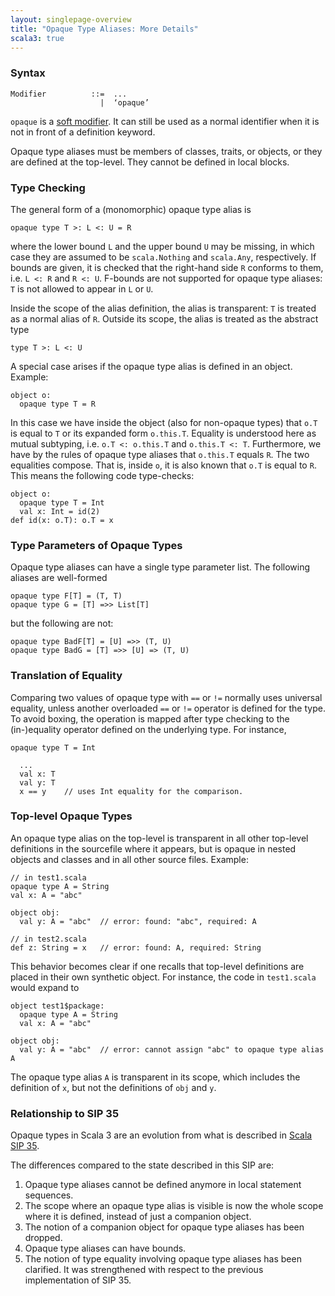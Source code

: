 ```yaml
---
layout: singlepage-overview
title: "Opaque Type Aliases: More Details"
scala3: true
---
```


<!-- THIS FILE HAS BEEN GENERATED BY SCALADOC PREPROCESSOR.
    The whole process of generation the docs can be found under this README: https://github.com/lampepfl/dotty/blob/master/docs/README.md
    The source file can be found here https://github.com/lampepfl/dotty/edit/master/docs/docs/reference/other-new-features/opaques-details.md
    NOTE THAT ANY CHANGES TO THIS FILE WILL BE OVERRIDEN BY PREPROCESSOR.
-->

### Syntax

```
Modifier          ::=  ...
                    |  ‘opaque’
```

`opaque` is a [soft modifier](../soft-modifier.html). It can still be used as a normal identifier when it is not in front of a definition keyword.

Opaque type aliases must be members of classes, traits, or objects, or they are defined
at the top-level. They cannot be defined in local blocks.

### Type Checking

The general form of a (monomorphic) opaque type alias is

<div class="snippet" ><div class="buttons"></div><pre><code class="language-scala"><span id="0" class="" >opaque type T &gt;: L &lt;: U = R
</span></code></pre></div>

where the lower bound `L` and the upper bound `U` may be missing, in which case they are assumed to be `scala.Nothing` and `scala.Any`, respectively. If bounds are given, it is checked that the right-hand side `R` conforms to them, i.e. `L <: R` and `R <: U`. F-bounds are not supported for opaque type aliases: `T` is not allowed to appear in `L` or `U`.

Inside the scope of the alias definition, the alias is transparent: `T` is treated
as a normal alias of `R`. Outside its scope, the alias is treated as the abstract type

<div class="snippet" ><div class="buttons"></div><pre><code class="language-scala"><span id="0" class="" >type T &gt;: L &lt;: U
</span></code></pre></div>

A special case arises if the opaque type alias is defined in an object. Example:

<div class="snippet" ><div class="buttons"></div><pre><code class="language-scala"><span id="0" class="" >object o:
</span><span id="1" class="" >  opaque type T = R
</span></code></pre></div>

In this case we have inside the object (also for non-opaque types) that `o.T` is equal to
`T` or its expanded form `o.this.T`. Equality is understood here as mutual subtyping, i.e.
`o.T <: o.this.T` and `o.this.T <: T`. Furthermore, we have by the rules of opaque type aliases
that `o.this.T` equals `R`. The two equalities compose. That is, inside `o`, it is
also known that `o.T` is equal to `R`. This means the following code type-checks:

<div class="snippet" ><div class="buttons"></div><pre><code class="language-scala"><span id="0" class="" >object o:
</span><span id="1" class="" >  opaque type T = Int
</span><span id="2" class="" >  val x: Int = id(2)
</span><span id="3" class="" >def id(x: o.T): o.T = x
</span></code></pre></div>

### Type Parameters of Opaque Types

Opaque type aliases can have a single type parameter list. The following aliases
are well-formed

<div class="snippet" ><div class="buttons"></div><pre><code class="language-scala"><span id="0" class="" >opaque type F[T] = (T, T)
</span><span id="1" class="" >opaque type G = [T] =&gt;&gt; List[T]
</span></code></pre></div>

but the following are not:

<div class="snippet" ><div class="buttons"></div><pre><code class="language-scala"><span id="0" class="" >opaque type BadF[T] = [U] =&gt;&gt; (T, U)
</span><span id="1" class="" >opaque type BadG = [T] =&gt;&gt; [U] =&gt; (T, U)
</span></code></pre></div>

### Translation of Equality

Comparing two values of opaque type with `==` or `!=` normally uses universal equality,
unless another overloaded `==` or `!=` operator is defined for the type. To avoid
boxing, the operation is mapped after type checking to the (in-)equality operator
defined on the underlying type. For instance,

<div class="snippet" ><div class="buttons"></div><pre><code class="language-scala"><span id="0" class="" >opaque type T = Int
</span><span id="1" class="" >
</span><span id="2" class="" >  ...
</span><span id="3" class="" >  val x: T
</span><span id="4" class="" >  val y: T
</span><span id="5" class="" >  x == y    // uses Int equality for the comparison.
</span></code></pre></div>

### Top-level Opaque Types

An opaque type alias on the top-level is transparent in all other top-level definitions in the sourcefile where it appears, but is opaque in nested
objects and classes and in all other source files. Example:

<div class="snippet" ><div class="buttons"></div><pre><code class="language-scala"><span id="0" class="" >// in test1.scala
</span><span id="1" class="" >opaque type A = String
</span><span id="2" class="" >val x: A = &quot;abc&quot;
</span><span id="3" class="" >
</span><span id="4" class="" >object obj:
</span><span id="5" class="" >  val y: A = &quot;abc&quot;  // error: found: &quot;abc&quot;, required: A
</span><span id="6" class="" >
</span><span id="7" class="" >// in test2.scala
</span><span id="8" class="" >def z: String = x   // error: found: A, required: String
</span></code></pre></div>

This behavior becomes clear if one recalls that top-level definitions are placed in their own synthetic object. For instance, the code in `test1.scala` would expand to

<div class="snippet" ><div class="buttons"></div><pre><code class="language-scala"><span id="0" class="" >object test1$package:
</span><span id="1" class="" >  opaque type A = String
</span><span id="2" class="" >  val x: A = &quot;abc&quot;
</span><span id="3" class="" >
</span><span id="4" class="" >object obj:
</span><span id="5" class="" >  val y: A = &quot;abc&quot;  // error: cannot assign &quot;abc&quot; to opaque type alias A
</span></code></pre></div>

The opaque type alias `A` is transparent in its scope, which includes the definition of `x`, but not the definitions of `obj` and `y`.

### Relationship to SIP 35

Opaque types in Scala 3 are an evolution from what is described in
[Scala SIP 35](https://docs.scala-lang.org/sips/opaque-types.html).

The differences compared to the state described in this SIP are:

1. Opaque type aliases cannot be defined anymore in local statement sequences.
2. The scope where an opaque type alias is visible is now the whole scope where
   it is defined, instead of just a companion object.
3. The notion of a companion object for opaque type aliases has been dropped.
4. Opaque type aliases can have bounds.
5. The notion of type equality involving opaque type aliases has been clarified. It was
   strengthened with respect to the previous implementation of SIP 35.

